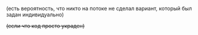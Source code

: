 (есть вероятность, что никто на потоке не сделал вариант, который был задан индивидуально)


<del>(если что код просто украден)<del> 
